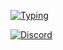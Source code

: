 [![Typing](https://readme-typing-svg.demolab.com?font=Fira+Code&weight=600&size=24&duration=3000&pause=1000&color=2F81F7&width=435&lines=Got+questions+about+the+code?;Hit+me+up+on+Discord)](https://github.com/driversline)

[![Discord](https://img.shields.io/badge/Discord-5865F2?style=for-the-badge&logo=discord&logoColor=white)](https://discord.com/users/1206587994576912416)
